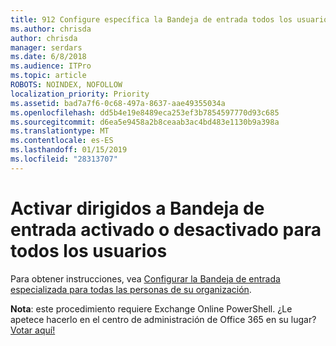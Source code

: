 ```yaml
---
title: 912 Configure específica la Bandeja de entrada todos los usuarios de la organización
ms.author: chrisda
author: chrisda
manager: serdars
ms.date: 6/8/2018
ms.audience: ITPro
ms.topic: article
ROBOTS: NOINDEX, NOFOLLOW
localization_priority: Priority
ms.assetid: bad7a7f6-0c68-497a-8637-aae49355034a
ms.openlocfilehash: dd5b4e19e8489eca253ef3b7854597770d93c685
ms.sourcegitcommit: d6ea5e9458a2b8ceaab3ac4bd483e1130b9a398a
ms.translationtype: MT
ms.contentlocale: es-ES
ms.lasthandoff: 01/15/2019
ms.locfileid: "28313707"
---
```

# <a name="turn-focused-inbox-on-or-off-for-everyone"></a>Activar dirigidos a Bandeja de entrada activado o desactivado para todos los usuarios

Para obtener instrucciones, vea [Configurar la Bandeja de entrada especializada para todas las personas de su organización](https://support.office.com/article/613a845c-4b71-41de-b331-acdcf5b6625d.aspx).
  
 **Nota**: este procedimiento requiere Exchange Online PowerShell. ¿Le apetece hacerlo en el centro de administración de Office 365 en su lugar? [Votar aquí!](https://go.microsoft.com/fwlink/p/?linkid=862489)
  

